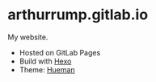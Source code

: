 # arthurrump.gitlab.io

My website.

- Hosted on GitLab Pages
- Build with [Hexo](http://hexo.io)
- Theme: [Hueman](https://github.com/ppoffice/hexo-theme-hueman)